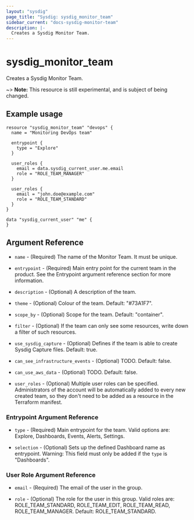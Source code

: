 ```yaml
---
layout: "sysdig"
page_title: "Sysdig: sysdig_monitor_team"
sidebar_current: "docs-sysdig-monitor-team"
description: |-
  Creates a Sysdig Monitor Team.
---
```


# sysdig\_monitor\_team

Creates a Sysdig Monitor Team.

~> **Note:** This resource is still experimental, and is subject of being changed.

## Example usage

```hcl
resource "sysdig_monitor_team" "devops" {
  name = "Monitoring DevOps team"

  entrypoint {
	type = "Explore"
  }
  
  user_roles {
    email = data.sysdig_current_user.me.email
    role = "ROLE_TEAM_MANAGER"
  }

  user_roles {
    email = "john.doe@example.com"
    role = "ROLE_TEAM_STANDARD"
  }
}
 
data "sysdig_current_user" "me" {
}
```

## Argument Reference

* `name` - (Required) The name of the Monitor Team. It must be unique.

* `entrypoint` - (Required) Main entry point for the current team in the product. 
                 See the Entrypoint argument reference section for more information.

* `description` - (Optional) A description of the team.

* `theme` - (Optional) Colour of the team. Default: "#73A1F7".

* `scope_by` - (Optional) Scope for the team. Default: "container".

* `filter` - (Optional) If the team can only see some resources, 
             write down a filter of such resources.
             
* `use_sysdig_capture` - (Optional) Defines if the team is able to create Sysdig Capture files. 
                         Default: true.
                         
* `can_see_infrastructure_events` - (Optional) TODO. Default: false.

* `can_use_aws_data` - (Optional) TODO. Default: false.

* `user_roles` - (Optional) Multiple user roles can be specified.
                 Administrators of the account will be automatically added
                 to every new created team, so they don't need to be added as a
                 resource in the Terraform manifest.
                 

### Entrypoint Argument Reference

* `type` - (Required) Main entrypoint for the team.
                      Valid options are: Explore, Dashboards, Events, Alerts, Settings.

* `selection` - (Optional) Sets up the defined Dashboard name as entrypoint.
                Warning: This field must only be added if the `type` is "Dashboards".

### User Role Argument Reference

* `email` - (Required) The email of the user in the group.

* `role` - (Optional) The role for the user in this group.
           Valid roles are: ROLE_TEAM_STANDARD, ROLE_TEAM_EDIT, ROLE_TEAM_READ, ROLE_TEAM_MANAGER.
           Default: ROLE_TEAM_STANDARD.

